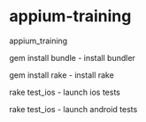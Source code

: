 # appium-training
appium_training


gem install bundle - install bundler

gem install rake - install rake

rake test_ios - launch ios tests

rake test_ios - launch android tests